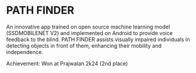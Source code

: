# PATH FINDER


An innovative app trained on open source machine learning model (SSDMOBILENET V2) and implemented on Android to provide voice feedback to the blind. PATH FINDER assists visually impaired individuals in detecting objects in front of them, enhancing their mobility and independence.

Achievement:
Won at Prajwalan 2k24 (2nd place)




